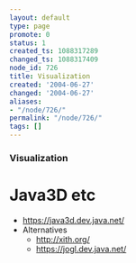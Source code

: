 ```yaml
---
layout: default
type: page
promote: 0
status: 1
created_ts: 1088317289
changed_ts: 1088317409
node_id: 726
title: Visualization
created: '2004-06-27'
changed: '2004-06-27'
aliases:
- "/node/726/"
permalink: "/node/726/"
tags: []
---
```

### Visualization

# Java3D etc
* <https://java3d.dev.java.net/>
* Alternatives
    * <http://xith.org/>
    * <https://jogl.dev.java.net/>
